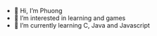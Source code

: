 - 👋 Hi, I’m Phuong
- 👀 I’m interested in learning and games
- 🌱 I’m currently learning C, Java and Javascript

<!---
phhng/phhng is a ✨ special ✨ repository because its `README.md` (this file) appears on your GitHub profile.
You can click the Preview link to take a look at your changes.
--->
